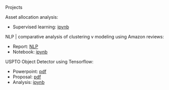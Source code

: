 Projects

Asset allocation analysis: 
- Supervised learning: [ipynb](https://github.com/blazecolby/Thinkful/blob/master/Unit%203.%20Deeper%20into%20Supervised%20Learning/Capstone/AssetAllocation.ipynb)

NLP | comparative analysis of clustering v modeling using Amazon reviews:
- Report: [NLP](https://github.com/blazecolby/Thinkful/blob/master/Unit%204.%20Unsupervised%20Learning/Capstone/capstone_report.pdf)
- Notebook: [ipynb](https://github.com/blazecolby/Thinkful/blob/master/Unit%204.%20Unsupervised%20Learning/Capstone/Unsupervised_Learning_Capstone.ipynb)

USPTO Object Detector using Tensorflow: 
- Powerpoint: [pdf](https://github.com/blazecolby/Thinkful/blob/master/Unit%207.%20Final%20Capstone/USPTO%20Object%20Detection.pdf)
- Proposal: [pdf](https://github.com/blazecolby/Thinkful/blob/master/Unit%207.%20Final%20Capstone/uspto_proposal.pdf)
- Analysis: [ipynb](https://github.com/blazecolby/Thinkful/blob/master/Unit%207.%20Final%20Capstone/uspto_analysis.ipynb)
